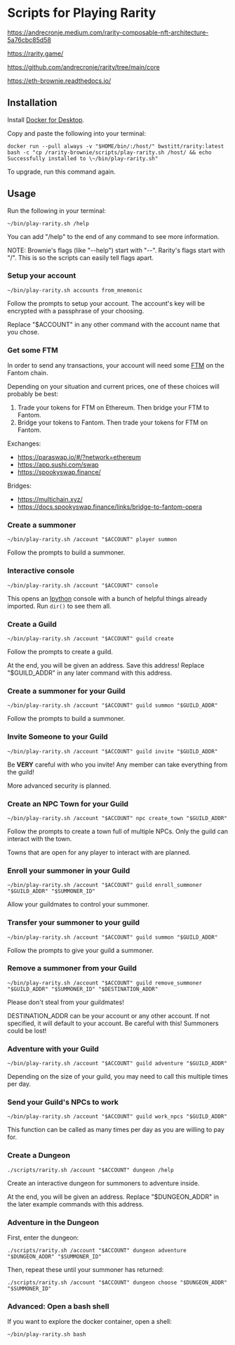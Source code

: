 # Scripts for Playing Rarity

<https://andrecronje.medium.com/rarity-composable-nft-architecture-5a76cbc85d58>

<https://rarity.game/>

<https://github.com/andrecronje/rarity/tree/main/core>

<https://eth-brownie.readthedocs.io/>

## Installation

Install [Docker for Desktop](https://www.docker.com/products/docker-desktop).

Copy and paste the following into your terminal:

    docker run --pull always -v "$HOME/bin/:/host/" bwstitt/rarity:latest bash -c "cp /rarity-brownie/scripts/play-rarity.sh /host/ && echo Successfully installed to \~/bin/play-rarity.sh"

To upgrade, run this command again.

## Usage

Run the following in your terminal:

    ~/bin/play-rarity.sh /help

You can add "/help" to the end of any command to see more information.

NOTE: Brownie's flags (like "--help") start with "--". Rarity's flags start with "/". This is so the scripts can easily tell flags apart.

### Setup your account

    ~/bin/play-rarity.sh accounts from_mnemonic

Follow the prompts to setup your account. The account's key will be encrypted with a passphrase of your choosing.

Replace "$ACCOUNT" in any other command with the account name that you chose.

### Get some FTM

In order to send any transactions, your account will need some [FTM](https://fantom.foundation/) on the Fantom chain.

Depending on your situation and current prices, one of these choices will probably be best:

1) Trade your tokens for FTM on Ethereum. Then bridge your FTM to Fantom.
2) Bridge your tokens to Fantom. Then trade your tokens for FTM on Fantom.

Exchanges:

- <https://paraswap.io/#/?network=ethereum>
- <https://app.sushi.com/swap>
- <https://spookyswap.finance/>

Bridges:

- <https://multichain.xyz/>
- <https://docs.spookyswap.finance/links/bridge-to-fantom-opera>

### Create a summoner

    ~/bin/play-rarity.sh /account "$ACCOUNT" player summon

Follow the prompts to build a summoner.

### Interactive console

    ~/bin/play-rarity.sh /account "$ACCOUNT" console

This opens an [Ipython](https://ipython.org/) console with a bunch of helpful things already imported. Run `dir()` to see them all.

### Create a Guild

    ~/bin/play-rarity.sh /account "$ACCOUNT" guild create

Follow the prompts to create a guild.

At the end, you will be given an address. Save this address! Replace "$GUILD_ADDR" in any later command with this address.

### Create a summoner for your Guild

    ~/bin/play-rarity.sh /account "$ACCOUNT" guild summon "$GUILD_ADDR"

Follow the prompts to build a summoner.

### Invite Someone to your Guild

    ~/bin/play-rarity.sh /account "$ACCOUNT" guild invite "$GUILD_ADDR"

Be **VERY** careful with who you invite! Any member can take everything from the guild!

More advanced security is planned.

### Create an NPC Town for your Guild

    ~/bin/play-rarity.sh /account "$ACCOUNT" npc create_town "$GUILD_ADDR"

Follow the prompts to create a town full of multiple NPCs. Only the guild can interact with the town.

Towns that are open for any player to interact with are planned.

### Enroll your summoner in your Guild

    ~/bin/play-rarity.sh /account "$ACCOUNT" guild enroll_summoner "$GUILD_ADDR" "$SUMMONER_ID"

Allow your guildmates to control your summoner.

### Transfer your summoner to your guild

    ~/bin/play-rarity.sh /account "$ACCOUNT" guild summon "$GUILD_ADDR"

Follow the prompts to give your guild a summoner.

### Remove a summoner from your Guild

    ~/bin/play-rarity.sh /account "$ACCOUNT" guild remove_summoner "$GUILD_ADDR" "$SUMMONER_ID" "$DESTINATION_ADDR"

Please don't steal from your guildmates!

DESTINATION_ADDR can be your account or any other account. If not specified, it will default to your account. Be careful with this! Summoners could be lost!

### Adventure with your Guild

    ~/bin/play-rarity.sh /account "$ACCOUNT" guild adventure "$GUILD_ADDR"

Depending on the size of your guild, you may need to call this multiple times per day.

### Send your Guild's NPCs to work

    ~/bin/play-rarity.sh /account "$ACCOUNT" guild work_npcs "$GUILD_ADDR"

This function can be called as many times per day as you are willing to pay for.

### Create a Dungeon

    ./scripts/rarity.sh /account "$ACCOUNT" dungeon /help

Create an interactive dungeon for summoners to adventure inside.

At the end, you will be given an address. Replace "$DUNGEON_ADDR" in the later example commands with this address.

### Adventure in the Dungeon

First, enter the dungeon:

    ./scripts/rarity.sh /account "$ACCOUNT" dungeon adventure "$DUNGEON_ADDR" "$SUMMONER_ID"

Then, repeat these until your summoner has returned:

    ./scripts/rarity.sh /account "$ACCOUNT" dungeon choose "$DUNGEON_ADDR" "$SUMMONER_ID"

### Advanced: Open a bash shell

If you want to explore the docker container, open a shell:

    ~/bin/play-rarity.sh bash
